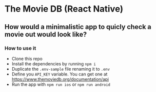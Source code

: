 # The Movie DB (React Native)
## How would a minimalistic app to quicly check a movie out would look like?

### How to use it
- Clone this repo
- Install the dependencies by running `npm i`
- Duplicate the `.env-sample` file renaming it to `.env`
- Define you `API_KEY` variable. You can get one at https://www.themoviedb.org/documentation/api
- Run the app with `npm run ios` or `npm run android`
